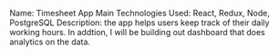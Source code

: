 Name: Timesheet App
Main Technologies Used: React, Redux, Node, PostgreSQL
Description: the app helps users keep track of their daily working hours. In addtion, I will be building out dashboard that does analytics on the data.